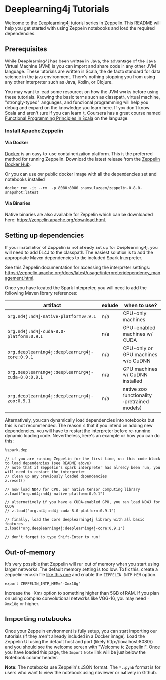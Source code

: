 Deeplearning4j Tutorials
========================

Welcome to the [Deeplearning4j](https://deeplearning4j.org/) tutorial series in Zeppelin. This README will help you get started with using Zeppelin notebooks and load the required dependencies.

## Prerequisites

While Deeplearning4j has been written in Java, the advantage of the Java Virtual Machine (JVM) is you can import and share code in any other JVM language. These tutorials are written in Scala, the de facto standard for data science in the java environment. There's nothing stopping you from using any other interpreter such as Java, Kotlin, or Clojure.

You may want to read some resources on how the JVM works before using these tutorials. Knowing the basic terms such as classpath, virtual machine, "strongly-typed" languages, and functional programming will help you debug and expand on the knowledge you learn here. If you don't know Scala and aren't sure if you can learn it, Coursera has a great course named [Functional Programming Principles in Scala](https://www.coursera.org/learn/progfun1) on the language.

### Install Apache Zeppelin

#### Via Docker

[Docker](https://www.docker.com/) is an easy-to-use containerization platform. This is the preferred method for running Zeppelin. Download the latest release from the [Zeppelin Docker Hub](https://hub.docker.com/r/apache/zeppelin/).

Or you can use our public docker image with all the dependencies set and notebooks installed
```
docker run -it --rm  -p 8080:8080 shamsulazeem/zeppelin-0.8.0-snapshot:latest
```

#### Via Binaries

Native binaries are also available for Zeppelin which can be downloaded here: https://zeppelin.apache.org/download.html.

## Setting up dependencies

If your installation of Zeppelin is not already set up for Deeplearning4j, you will need to add DL4J to the classpath. The easiest solution is to add the appropriate Maven dependencies to the included Spark Interpreter.

See this Zeppelin documentation for accessing the interpreter settings: https://zeppelin.apache.org/docs/latest/usage/interpreter/dependency_management.html.

Once you have located the Spark Interpreter, you will need to add the following Maven library references:

| artifact | exlude | when to use? |
|---|---|---|
| `org.nd4j:nd4j-native-platform:0.9.1` | n/a | CPU-only machines |
| `org.nd4j:nd4j-cuda-8.0-platform:0.9.1` | n/a | GPU-enabled machines w/ CUDA |
| `org.deeplearning4j:deeplearning4j-core:0.9.1` | n/a | CPU-only or GPU machines w/o CuDNN |
| `org.deeplearning4j:deeplearning4j-cuda-8.0:0.9.1` | n/a | GPU machines w/ CuDNN installed |
| `org.deeplearning4j:deeplearning4j-zoo:0.9.1` | n/a | native zoo functionality (pretrained models) |


Alternatively, you can dynamically load dependencies into notebooks but this is not recommended. The reason is that if you intend on adding new dependencies, you will have to restart the interpreter before re-running dynamic loading code. Nevertheless, here's an example on how you can do this:


```
%spark.dep

// if you are running Zeppelin for the first time, use this code block to load dependencies (see README above)
// note that if Zeppelin's spark interpreter has already been run, you will need to restart the interpreter
// clean up any previously loaded dependencies
z.reset()

// now load ND4J for CPU, our native tensor computing library
z.load("org.nd4j:nd4j-native-platform:0.9.1")

// alternatively if you have a CUDA-enabled GPU, you can load ND4J for CUDA
// z.load("org.nd4j:nd4j-cuda-8.0-platform:0.9.1")

// finally, load the core deeplearning4j library with all basic features
z.load("org.deeplearning4j:deeplearning4j-core:0.9.1")

// don't forget to type Shift-Enter to run!
```

## Out-of-memory

It's very possible that Zeppelin will run out of memory when you start using larger networks. The default memory setting is too low. To fix this, create a zeppelin-env.sh file [like this one](https://github.com/apache/zeppelin/blob/master/conf/zeppelin-env.sh.template#L23) and enable the `ZEPPELIN_INTP_MEM` option.

```
export ZEPPELIN_INTP_MEM="-Xmx10g"
```

Increase the -Xmx option to something higher than 5GB of RAM. If you plan on using complex convolutional networks like VGG-16, you may need `-Xmx18g` or higher.

## Importing notebooks

Once your Zeppelin environment is fully setup, you can start importing our tutorials (if they aren't already included in a Docker image). Load the Zeppelin UI using the default host and port (likely http://localhost:8080/) and you should see the welcome screen with "Welcome to Zeppelin!". Once you have loaded this page, the `Import Note` link will be just below the Notebook column header.

**Note:** The notebooks use Zeppelin's JSON format. The `*.ipynb` format is for users who want to view the notebook using nbviewer or natively in Github.
